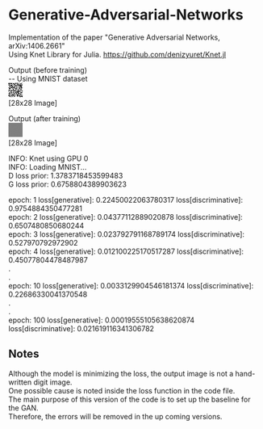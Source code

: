 # Generative-Adversarial-Networks
Implementation of the paper "Generative Adversarial Networks, arXiv:1406.2661"  
Using Knet Library for Julia. https://github.com/denizyuret/Knet.jl  


Output (before training)   
-- Using MNIST dataset   
![Alt text](/outputs/sampleoutput.png?raw=true "Sample Output")    
[28x28 Image]

Output (after training)   
![Alt text](/outputs/sampleoutputtrained.png?raw=true "Sample Output")    
[28x28 Image]    

INFO: Knet using GPU 0  
INFO: Loading MNIST...  
D loss prior: 1.3783718453599483  
G loss prior: 0.6758804389903623  
  
epoch: 1 loss[generative]: 0.22450022063780317 loss[discriminative]: 0.9754884350477281  
epoch: 2 loss[generative]: 0.04377112889020878 loss[discriminative]: 0.6507480850680244  
epoch: 3 loss[generative]: 0.023792791168789174 loss[discriminative]: 0.527970792972902   
epoch: 4 loss[generative]: 0.012100225170517287 loss[discriminative]: 0.45077804478487987  
.  
.  
epoch: 10 loss[generative]: 0.0033129904546181374 loss[discriminative]: 0.22686330041370548    
.  
.  
epoch: 100 loss[generative]: 0.00019555105638620874 loss[discriminative]: 0.021619116341306782  

  
 ## Notes
 
 Although the model is minimizing the loss, the output image is not a hand-written digit image.  
 One possible cause is noted inside the loss function in the code file.  
 The main purpose of this version of the code is to set up the baseline for the GAN.  
 Therefore, the errors will be removed in the up coming versions.
 
 
